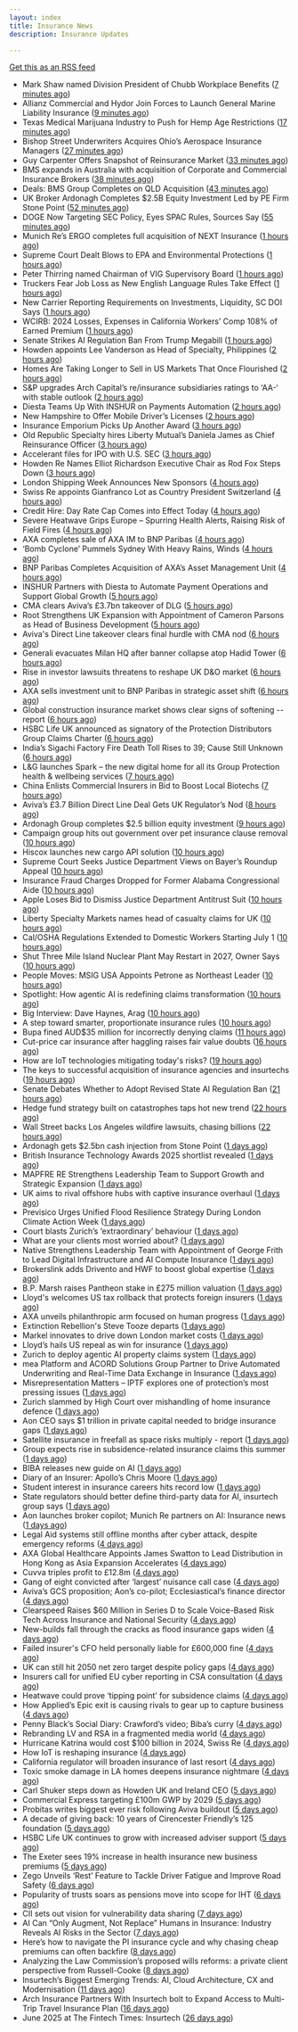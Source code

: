 ```yaml
---
layout: index
title: Insurance News
description: Insurance Updates

---
```


[Get this as an RSS feed](/insurance.rss)

<!-- news_marker starts -->
- Mark Shaw named Division President of Chubb Workplace Benefits ([7 minutes ago](https://www.reinsurancene.ws/mark-shaw-named-division-president-of-chubb-workplace-benefits/))
- Allianz Commercial and Hydor Join Forces to Launch General Marine Liability Insurance ([9 minutes ago](https://www.insurtechinsights.com/allianz-commercial-and-hydor-join-forces-to-launch-general-marine-liability-insurance/))
- Texas Medical Marijuana Industry to Push for Hemp Age Restrictions ([17 minutes ago](https://www.insurancejournal.com/news/southcentral/2025/07/01/829778.htm))
- Bishop Street Underwriters Acquires Ohio’s Aerospace Insurance Managers ([27 minutes ago](https://www.insurancejournal.com/news/midwest/2025/07/01/829775.htm))
- Guy Carpenter Offers Snapshot of Reinsurance Market ([33 minutes ago](https://insurance-edge.net/2025/07/01/guy-carpenter-offers-snapshot-of-reinsurance-market/))
- BMS expands in Australia with acquisition of Corporate and Commercial Insurance Brokers ([38 minutes ago](https://www.reinsurancene.ws/bms-expands-in-australia-with-acquisition-of-corporate-and-commercial-insurance-brokers/))
- Deals: BMS Group Completes on QLD Acquisition ([43 minutes ago](https://insurance-edge.net/2025/07/01/deals-bms-group-completes-on-qld-acquisition/))
- UK Broker Ardonagh Completes $2.5B Equity Investment Led by PE Firm Stone Point ([52 minutes ago](https://www.insurancejournal.com/news/international/2025/07/01/829722.htm))
- DOGE Now Targeting SEC Policy, Eyes SPAC Rules, Sources Say ([55 minutes ago](https://www.insurancejournal.com/news/national/2025/07/01/829767.htm))
- Munich Re’s ERGO completes full acquisition of NEXT Insurance ([1 hours ago](https://www.reinsurancene.ws/munich-res-ergo-completes-full-acquisition-of-next-insurance/))
- Supreme Court Dealt Blows to EPA and Environmental Protections ([1 hours ago](https://www.insurancejournal.com/news/national/2025/07/01/829762.htm))
- Peter Thirring named Chairman of VIG Supervisory Board ([1 hours ago](https://www.reinsurancene.ws/peter-thirring-named-chairman-of-vig-supervisory-board/))
- Truckers Fear Job Loss as New English Language Rules Take Effect ([1 hours ago](https://www.insurancejournal.com/news/national/2025/07/01/829753.htm))
- New Carrier Reporting Requirements on Investments, Liquidity, SC DOI Says ([1 hours ago](https://www.insurancejournal.com/news/southeast/2025/07/01/829751.htm))
- WCIRB: 2024 Losses, Expenses in California Workers’ Comp 108% of Earned Premium ([1 hours ago](https://www.insurancejournal.com/news/west/2025/07/01/829748.htm))
- Senate Strikes AI Regulation Ban From Trump Megabill ([1 hours ago](https://www.insurancejournal.com/news/national/2025/07/01/829743.htm))
- Howden appoints Lee Vanderson as Head of Specialty, Philippines ([2 hours ago](https://www.reinsurancene.ws/howden-appoints-lee-vanderson-as-head-of-specialty-philippines/))
- Homes Are Taking Longer to Sell in US Markets That Once Flourished ([2 hours ago](https://www.insurancejournal.com/news/southeast/2025/07/01/829729.htm))
- S&P upgrades Arch Capital’s re/insurance subsidiaries ratings to ‘AA-‘ with stable outlook ([2 hours ago](https://www.reinsurancene.ws/sp-upgrades-arch-capitals-re-insurance-subsidiaries-ratings-to-aa-with-stable-outlook/))
- Diesta Teams Up With INSHUR on Payments Automation ([2 hours ago](https://insurance-edge.net/2025/07/01/diesta-teams-up-with-inshur-on-payments-automation/))
- New Hampshire to Offer Mobile Driver’s Licenses ([2 hours ago](https://www.insurancejournal.com/news/east/2025/07/01/829724.htm))
- Insurance Emporium Picks Up Another Award ([3 hours ago](https://insurance-edge.net/2025/07/01/insurance-emporium-picks-up-another-award/))
- Old Republic Specialty hires Liberty Mutual’s Daniela James as Chief Reinsurance Officer ([3 hours ago](https://www.reinsurancene.ws/old-republic-specialty-hires-liberty-mutuals-daniela-james-as-chief-reinsurance-officer/))
- Accelerant files for IPO with U.S. SEC ([3 hours ago](https://www.reinsurancene.ws/accelerant-files-for-ipo-with-u-s-sec/))
- Howden Re Names Elliot Richardson Executive Chair as Rod Fox Steps Down ([3 hours ago](https://www.insurancejournal.com/news/international/2025/07/01/829715.htm))
- London Shipping Week Announces New Sponsors ([4 hours ago](https://insurance-edge.net/2025/07/01/london-shipping-week-announces-new-sponsors/))
- Swiss Re appoints Gianfranco Lot as Country President Switzerland ([4 hours ago](https://www.reinsurancene.ws/swiss-re-appoints-gianfranco-lot-as-country-president-switzerland/))
- Credit Hire: Day Rate Cap Comes into Effect Today ([4 hours ago](https://insurance-edge.net/2025/07/01/credit-hire-day-rate-cap-comes-into-effect-today/))
- Severe Heatwave Grips Europe – Spurring Health Alerts, Raising Risk of Field Fires ([4 hours ago](https://www.insurancejournal.com/news/international/2025/07/01/829710.htm))
- AXA completes sale of AXA IM to BNP Paribas ([4 hours ago](https://www.reinsurancene.ws/axa-completes-sale-of-axa-im-to-bnp-paribas/))
- ‘Bomb Cyclone’ Pummels Sydney With Heavy Rains, Winds ([4 hours ago](https://www.insurancejournal.com/news/international/2025/07/01/829707.htm))
- BNP Paribas Completes Acquisition of AXA’s Asset Management Unit ([4 hours ago](https://www.insurancejournal.com/news/international/2025/07/01/829704.htm))
- INSHUR Partners with Diesta to Automate Payment Operations and Support Global Growth ([5 hours ago](https://www.insurtechinsights.com/inshur-partners-with-diesta-to-automate-payment-operations-and-support-global-growth/))
- CMA clears Aviva’s £3.7bn takeover of DLG ([5 hours ago](https://www.postonline.co.uk/news/7958050/cma-clears-aviva%E2%80%99s-%C2%A337bn-takeover-of-dlg))
- Root Strengthens UK Expansion with Appointment of Cameron Parsons as Head of Business Development ([5 hours ago](https://www.insurtechinsights.com/root-strengthens-uk-expansion-with-appointment-of-cameron-parsons-as-head-of-business-development/))
- Aviva's Direct Line takeover clears final hurdle with CMA nod ([6 hours ago](https://www.insurancebusinessmag.com/uk/news/breaking-news/avivas-direct-line-takeover-clears-final-hurdle-with-cma-nod-541045.aspx))
- Generali evacuates Milan HQ after banner collapse atop Hadid Tower ([6 hours ago](https://www.insurancebusinessmag.com/uk/news/breaking-news/generali-evacuates-milan-hq-after-banner-collapse-atop-hadid-tower-541048.aspx))
- Rise in investor lawsuits threatens to reshape UK D&O market ([6 hours ago](https://www.postonline.co.uk/commercial/7958048/rise-in-investor-lawsuits-threatens-to-reshape-uk-do-market))
- AXA sells investment unit to BNP Paribas in strategic asset shift ([6 hours ago](https://www.insurancebusinessmag.com/uk/news/breaking-news/axa-sells-investment-unit-to-bnp-paribas-in-strategic-asset-shift-541042.aspx))
- Global construction insurance market shows clear signs of softening -- report ([6 hours ago](https://www.insurancebusinessmag.com/uk/news/construction-engineering/global-construction-insurance-market-shows-clear-signs-of-softening--report-541060.aspx))
- HSBC Life UK announced as signatory of the Protection Distributors Group Claims Charter ([6 hours ago](https://ifamagazine.com/hsbc-life-uk-announced-as-signatory-of-the-protection-distributors-group-claims-charter/))
- India’s Sigachi Factory Fire Death Toll Rises to 39; Cause Still Unknown ([6 hours ago](https://www.insurancejournal.com/news/international/2025/07/01/829701.htm))
- L&G launches Spark – the new digital home for all its Group Protection health & wellbeing services ([7 hours ago](https://ifamagazine.com/lg-launches-spark-the-new-digital-home-for-all-its-group-protection-health-wellbeing-services/))
- China Enlists Commercial Insurers in Bid to Boost Local Biotechs ([7 hours ago](https://www.insurancejournal.com/news/international/2025/07/01/829690.htm))
- Aviva’s £3.7 Billion Direct Line Deal Gets UK Regulator’s Nod ([8 hours ago](https://www.insurancejournal.com/news/international/2025/07/01/829685.htm))
- Ardonagh Group completes $2.5 billion equity investment ([9 hours ago](https://www.insurancebusinessmag.com/uk/news/breaking-news/ardonagh-group-completes-2-5-billion-equity-investment-541034.aspx))
- Campaign group hits out government over pet insurance clause removal ([10 hours ago](https://www.insurancebusinessmag.com/uk/news/property-insurance/campaign-group-hits-out-government-over-pet-insurance-clause-removal-541030.aspx))
- Hiscox launches new cargo API solution ([10 hours ago](https://www.insurancebusinessmag.com/uk/news/marine/hiscox-launches-new-cargo-api-solution-541028.aspx))
- Supreme Court Seeks Justice Department Views on Bayer’s Roundup Appeal ([10 hours ago](https://www.insurancejournal.com/news/national/2025/07/01/829616.htm))
- Insurance Fraud Charges Dropped for Former Alabama Congressional Aide ([10 hours ago](https://www.insurancejournal.com/news/southeast/2025/07/01/829677.htm))
- Apple Loses Bid to Dismiss Justice Department Antitrust Suit ([10 hours ago](https://www.insurancejournal.com/news/national/2025/07/01/829669.htm))
- Liberty Specialty Markets names head of casualty claims for UK ([10 hours ago](https://www.insurancebusinessmag.com/uk/news/breaking-news/liberty-specialty-markets-names-head-of-casualty-claims-for-uk-541026.aspx))
- Cal/OSHA Regulations Extended to Domestic Workers Starting July 1 ([10 hours ago](https://www.insurancejournal.com/news/west/2025/07/01/829673.htm))
- Shut Three Mile Island Nuclear Plant May Restart in 2027, Owner Says ([10 hours ago](https://www.insurancejournal.com/news/east/2025/07/01/829659.htm))
- People Moves: MSIG USA Appoints Petrone as Northeast Leader ([10 hours ago](https://www.insurancejournal.com/news/east/2025/07/01/829630.htm))
- Spotlight: How agentic AI is redefining claims transformation ([10 hours ago](https://www.postonline.co.uk/market-access/claims-fraud/7957784/spotlight-how-agentic-ai-is-redefining-claims-transformation))
- Big Interview: Dave Haynes, Arag ([10 hours ago](https://www.postonline.co.uk/commercial/7957865/big-interview-dave-haynes-arag))
- A step toward smarter, proportionate insurance rules ([10 hours ago](https://www.postonline.co.uk/regulation/7958009/a-step-toward-smarter-proportionate-insurance-rules))
- Bupa fined AUD$35 million for incorrectly denying claims ([11 hours ago](https://www.insurancebusinessmag.com/uk/news/life-insurance/bupa-fined-aud35-million-for-incorrectly-denying-claims-541021.aspx))
- Cut-price car insurance after haggling raises fair value doubts ([16 hours ago](https://www.postonline.co.uk/personal/7958042/cut-price-car-insurance-after-haggling-raises-fair-value-doubts))
- How are IoT technologies mitigating today's risks? ([19 hours ago](https://www.dig-in.com/news/how-iot-technologies-are-mitigating-risks))
- The keys to successful acquisition of insurance agencies and insurtechs ([19 hours ago](https://www.dig-in.com/news/how-to-successfully-acquire-agencies-and-insurtechs))
- Senate Debates Whether to Adopt Revised State AI Regulation Ban ([21 hours ago](https://www.insurancejournal.com/news/national/2025/06/30/829651.htm))
- Hedge fund strategy built on catastrophes taps hot new trend ([22 hours ago](https://www.dig-in.com/articles/hedge-fund-strategy-built-on-catastrophes-taps-hot-new-trend))
- Wall Street backs Los Angeles wildfire lawsuits, chasing billions ([22 hours ago](https://www.dig-in.com/articles/wall-street-backs-la-wildfire-lawsuits-chasing-billions))
- Ardonagh gets $2.5bn cash injection from Stone Point ([1 days ago](https://www.postonline.co.uk/broker/7958044/ardonagh-gets-25bn-cash-injection-from-stone-point))
- British Insurance Technology Awards 2025 shortlist revealed ([1 days ago](https://www.postonline.co.uk/technology/7958036/british-insurance-technology-awards-2025-shortlist-revealed))
- MAPFRE RE Strengthens Leadership Team to Support Growth and Strategic Expansion ([1 days ago](https://www.insurtechinsights.com/mapfre-re-strengthens-leadership-team-to-support-growth-and-strategic-expansion/))
- UK aims to rival offshore hubs with captive insurance overhaul ([1 days ago](https://www.insurancebusinessmag.com/uk/news/breaking-news/uk-aims-to-rival-offshore-hubs-with-captive-insurance-overhaul-540919.aspx))
- Previsico Urges Unified Flood Resilience Strategy During London Climate Action Week ([1 days ago](https://www.insurtechinsights.com/previsico-urges-unified-flood-resilience-strategy-during-london-climate-action-week/))
- Court blasts Zurich’s ‘extraordinary’ behaviour ([1 days ago](https://www.postonline.co.uk/news/7958043/court-blasts-zurich%E2%80%99s-%E2%80%98extraordinary%E2%80%99-behaviour))
- What are your clients most worried about? ([1 days ago](https://www.insurancebusinessmag.com/uk/tv/what-are-your-clients-most-worried-about-540914.aspx))
- Native Strengthens Leadership Team with Appointment of George Frith to Lead Digital Infrastructure and AI Compute Insurance ([1 days ago](https://www.insurtechinsights.com/native-strengthens-leadership-team-with-appointment-of-george-frith-to-lead-digital-infrastructure-and-ai-compute-insurance/))
- Brokerslink adds Drivento and HWF to boost global expertise ([1 days ago](https://www.insurancebusinessmag.com/uk/news/breaking-news/brokerslink-adds-drivento-and-hwf-to-boost-global-expertise-540904.aspx))
- B.P. Marsh raises Pantheon stake in £275 million valuation ([1 days ago](https://www.insurancebusinessmag.com/uk/news/breaking-news/b-p--marsh-raises-pantheon-stake-in-275-million-valuation-540897.aspx))
- Lloyd's welcomes US tax rollback that protects foreign insurers ([1 days ago](https://www.insurancebusinessmag.com/uk/news/breaking-news/lloyds-welcomes-us-tax-rollback-that-protects-foreign-insurers-540899.aspx))
- AXA unveils philanthropic arm focused on human progress ([1 days ago](https://www.insurancebusinessmag.com/uk/news/non-profits/axa-unveils-philanthropic-arm-focused-on-human-progress-540894.aspx))
- Extinction Rebellion's Steve Tooze departs ([1 days ago](https://www.postonline.co.uk/people/7958040/tooze-steps-down-from-extinction-rebellion-leadership))
- Markel innovates to drive down London market costs ([1 days ago](https://www.postonline.co.uk/lloyd%E2%80%99slondon/7958027/markel-innovates-to-drive-down-london-market-costs))
- Lloyd’s hails US repeal as win for insurance ([1 days ago](https://www.postonline.co.uk/news/7958041/lloyd%E2%80%99s-hails-us-repeal-as-win-for-insurance))
- Zurich to deploy agentic AI property claims system ([1 days ago](https://www.postonline.co.uk/technology/7958014/zurich-to-deploy-agentic-ai-property-claims-system-in-q3))
- mea Platform and ACORD Solutions Group Partner to Drive Automated Underwriting and Real-Time Data Exchange in Insurance ([1 days ago](https://www.insurtechinsights.com/mea-platform-and-acord-solutions-group-partner-to-drive-automated-underwriting-and-real-time-data-exchange-in-insurance/))
- Misrepresentation Matters – IPTF explores one of protection’s most pressing issues ([1 days ago](https://ifamagazine.com/misrepresentation-matters-iptf-explores-one-of-protections-most-pressing-issues/))
- Zurich slammed by High Court over mishandling of home insurance defence ([1 days ago](https://www.insurancebusinessmag.com/uk/news/legal-insights/zurich-slammed-by-high-court-over-mishandling-of-home-insurance-defence-540881.aspx))
- Aon CEO says $1 trillion in private capital needed to bridge insurance gaps ([1 days ago](https://www.insurancebusinessmag.com/uk/news/breaking-news/aon-ceo-says-1-trillion-in-private-capital-needed-to-bridge-insurance-gaps-540875.aspx))
- Satellite insurance in freefall as space risks multiply - report ([1 days ago](https://www.insurancebusinessmag.com/uk/news/breaking-news/satellite-insurance-in-freefall-as-space-risks-multiply--report-540869.aspx))
- Group expects rise in subsidence-related insurance claims this summer ([1 days ago](https://www.insurancebusinessmag.com/uk/news/claims/group-expects-rise-in-subsidencerelated-insurance-claims-this-summer-540868.aspx))
- BIBA releases new guide on AI ([1 days ago](https://www.insurancebusinessmag.com/uk/news/technology/biba-releases-new-guide-on-ai-540867.aspx))
- Diary of an Insurer: Apollo’s Chris Moore ([1 days ago](https://www.postonline.co.uk/lloyd%E2%80%99slondon/7957498/diary-of-an-insurer%C2%A0apollo%E2%80%99s-chris-moore))
- Student interest in insurance careers hits record low ([1 days ago](https://www.postonline.co.uk/people/7957759/student-interest-in-insurance-careers-hits-record-low))
- State regulators should better define third-party data for AI, insurtech group says ([1 days ago](https://www.dig-in.com/news/naic-should-better-define-third-party-ai-data-aitc-says))
- Aon launches broker copilot; Munich Re partners on AI: Insurance news ([1 days ago](https://www.dig-in.com/news/aon-launches-copilot-munich-re-partners-ai-insurance-news))
- Legal Aid systems still offline months after cyber attack, despite emergency reforms ([4 days ago](https://www.insurancebusinessmag.com/uk/news/cyber/legal-aid-systems-still-offline-months-after-cyber-attack-despite-emergency-reforms-540768.aspx))
- AXA Global Healthcare Appoints James Swatton to Lead Distribution in Hong Kong as Asia Expansion Accelerates ([4 days ago](https://www.insurtechinsights.com/axa-global-healthcare-appoints-james-swatton-to-lead-distribution-in-hong-kong-as-asia-expansion-accelerates/))
- Cuvva triples profit to £12.8m ([4 days ago](https://www.postonline.co.uk/personal/7958033/cuvva-triples-profit-to-%C2%A3128m))
- Gang of eight convicted after ‘largest’ nuisance call case ([4 days ago](https://www.postonline.co.uk/news/7958035/gang-of-eight-convicted-after-largest-nuisance-call-case))
- Aviva’s GCS proposition; Aon’s co-pilot; Ecclesiastical’s finance director ([4 days ago](https://www.postonline.co.uk/news/7958002/aviva%E2%80%99s-gcs-proposition-aon%E2%80%99s-co-pilot-ecclesiastical%E2%80%99s-finance-director))
- Clearspeed Raises $60 Million in Series D to Scale Voice-Based Risk Tech Across Insurance and National Security ([4 days ago](https://www.insurtechinsights.com/clearspeed-raises-60-million-in-series-d-to-scale-voice-based-risk-tech-across-insurance-and-national-security/))
- New-builds fall through the cracks as flood insurance gaps widen ([4 days ago](https://www.insurancebusinessmag.com/uk/news/catastrophe/newbuilds-fall-through-the-cracks-as-flood-insurance-gaps-widen-540739.aspx))
- Failed insurer's CFO held personally liable for £600,000 fine ([4 days ago](https://www.insurancebusinessmag.com/uk/news/breaking-news/failed-insurers-cfo-held-personally-liable-for-600000-fine-540737.aspx))
- UK can still hit 2050 net zero target despite policy gaps ([4 days ago](https://www.insurancebusinessmag.com/uk/news/breaking-news/uk-can-still-hit-2050-net-zero-target-despite-policy-gaps-540736.aspx))
- Insurers call for unified EU cyber reporting in CSA consultation ([4 days ago](https://www.insurancebusinessmag.com/uk/news/cyber/insurers-call-for-unified-eu-cyber-reporting-in-csa-consultation-540735.aspx))
- Heatwave could prove ‘tipping point’ for subsidence claims ([4 days ago](https://www.postonline.co.uk/news/7958032/heatwave-could-prove-%E2%80%98tipping-point%E2%80%99-for-subsidence-claims))
- How Applied’s Epic exit is causing rivals to gear up to capture business ([4 days ago](https://www.postonline.co.uk/news/7958023/how-applied%E2%80%99s-epic-exit-is-causing-rivals-to-gear-up-to-capture-business))
- Penny Black’s Social Diary: Crawford’s video; Biba’s curry ([4 days ago](https://www.postonline.co.uk/people/7957820/penny-black%E2%80%99s-social-diary-crawford%E2%80%99s-video-biba%E2%80%99s-curry))
- Rebranding LV and RSA in a fragmented media world ([4 days ago](https://www.postonline.co.uk/personal/7957983/rebranding-lv-and-rsa-in-a-fragmented-media-world))
- Hurricane Katrina would cost $100 billion in 2024, Swiss Re ([4 days ago](https://www.dig-in.com/news/hurricane-katrina-would-cost-100-billion-in-2024-swiss-re))
- How IoT is reshaping insurance ([4 days ago](https://www.dig-in.com/opinion/how-internet-of-things-is-reshaping-insurance))
- California regulator will broaden insurance of last resort ([4 days ago](https://www.dig-in.com/news/california-regulator-will-broaden-insurance-of-last-resort))
- Toxic smoke damage in LA homes deepens insurance nightmare ([4 days ago](https://www.dig-in.com/articles/toxic-smoke-damage-in-la-homes-deepens-insurance-nightmare))
- Carl Shuker steps down as Howden UK and Ireland CEO ([5 days ago](https://www.postonline.co.uk/news/7958018/carl-shuker-steps-down-as-howden-uk-and-ireland-ceo))
- Commercial Express targeting £100m GWP by 2029 ([5 days ago](https://www.postonline.co.uk/commercial/7957991/commercial-express-targeting-%C2%A3100m-gwp-by-2029))
- Probitas writes biggest ever risk following Aviva buildout ([5 days ago](https://www.postonline.co.uk/commercial/7958003/probitas-writes-biggest-ever-risk-following-aviva-buildout))
- A decade of giving back: 10 years of Cirencester Friendly’s 125 foundation ([5 days ago](https://ifamagazine.com/a-decade-of-giving-back-10-years-of-cirencester-friendlys-125-foundation/))
- HSBC Life UK continues to grow with increased adviser support ([5 days ago](https://ifamagazine.com/hsbc-life-uk-continues-to-grow-with-increased-adviser-support/))
- The Exeter sees 19% increase in health insurance new business premiums ([5 days ago](https://ifamagazine.com/the-exeter-sees-19-increase-in-health-insurance-new-business-premiums/))
- Zego Unveils ‘Rest’ Feature to Tackle Driver Fatigue and Improve Road Safety ([6 days ago](https://www.insurtechinsights.com/zego-unveils-rest-feature-to-tackle-driver-fatigue-and-improve-road-safety/))
- Popularity of trusts soars as pensions move into scope for IHT ([6 days ago](https://ifamagazine.com/popularity-of-trusts-soars-as-pensions-move-into-scope-for-iht/))
- CII sets out vision for vulnerability data sharing ([7 days ago](https://ifamagazine.com/cii-sets-out-vision-for-vulnerability-data-sharing/))
- AI Can “Only Augment, Not Replace” Humans in Insurance: Industry Reveals AI Risks in the Sector ([7 days ago](https://thefintechtimes.com/ai-can-only-augment-not-replace-humans-in-insurance-industry-reveals-ai-risks-in-the-sector/))
- Here’s how to navigate the PI insurance cycle and why chasing cheap premiums can often backfire ([8 days ago](https://ifamagazine.com/advisers-heres-how-to-navigate-the-pi-insurance-cycle-and-why-chasing-cheap-premiums-can-often-backfire/))
- Analyzing the Law Commission’s proposed wills reforms: a private client perspective from Russell-Cooke ([8 days ago](https://ifamagazine.com/analyzing-the-law-commissions-proposed-wills-reforms-a-private-client-perspective-from-russell-cooke/))
- Insurtech’s Biggest Emerging Trends: AI, Cloud Architecture, CX and Modernisation ([11 days ago](https://thefintechtimes.com/insurtech-biggest-emerging-trends-ai-cloud-architecture-cx-and-data/))
- Arch Insurance Partners With Insurtech bolt to Expand Access to Multi-Trip Travel Insurance Plan ([16 days ago](https://thefintechtimes.com/arch-insurance-partners-with-insurtech-bolt-to-expand-access-to-multi-trip-travel-insurance-plan/))
- June 2025 at The Fintech Times: Insurtech ([26 days ago](https://thefintechtimes.com/june-2025-at-the-fintech-times-insurtech/))

<!-- news_marker ends -->